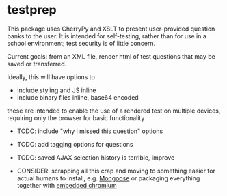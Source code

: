testprep
========
This package uses CherryPy and XSLT to present user-provided question banks to the user. It is intended for self-testing, rather than for use in a school environment; test security is of little concern.

Current goals:
from an XML file, render html of test questions that may be saved or transferred.

Ideally, this will have options to
* include styling and JS inline
* include binary files inline, base64 encoded

these are intended to enable the use of a rendered test on multiple devices, requiring only the browser for basic functionality

- TODO: include "why i missed this question" options
- TODO: add tagging options for questions
- TODO: saved AJAX selection history is terrible, improve

- CONSIDER: scrapping all this crap and moving to something easier for actual humans to install, e.g. [Mongoose](github.com/cesanta/mongoose) or packaging everything together with [embedded chromium](http://code.google.com/p/chromiumembedded/)
